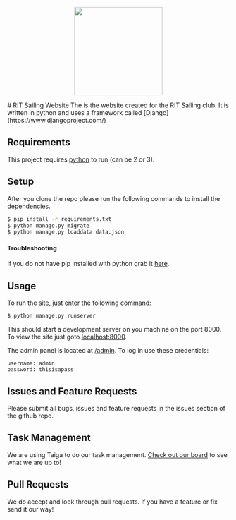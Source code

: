<p align="center"><img src="https://raw.githubusercontent.com/rit-sailing/website/master/main/static/assets/images/logo.png" width="200"></p>
# RIT Sailing Website
The is the website created for the RIT Sailing club.
It is written in python and uses a framework called [Django](https://www.djangoproject.com/)

## Requirements
This project requires [python](https://www.python.org/downloads/) to run (can be 2 or 3).

## Setup
After you clone the repo please run the following commands to install the dependencies.
```bash
$ pip install -r requirements.txt
$ python manage.py migrate
$ python manage.py loaddata data.json
```
#### Troubleshooting
If you do not have pip installed with python grab it [here](https://pip.pypa.io/en/stable/installing/).

## Usage
To run the site, just enter the following command:
```bash
$ python manage.py runserver
```
This should start a development server on you machine on the port 8000.
To view the site just goto [localhost:8000](http://localhost:8000/).

The admin panel is located at [/admin](http://localhost:8000/admin/).
To log in use these credentials:
```
username: admin
password: thisisapass
```

## Issues and Feature Requests
Please submit all bugs, issues and feature requests in the issues section of the github repo.

## Task Management
We are using Taiga to do our task management. [Check out our board](https://tree.taiga.io/project/gdaunton-rit-sailing-website) to see what we are up to!

## Pull Requests
We do accept and look through pull requests. If you have a feature or fix send it our way!

